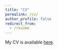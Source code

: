 ```yaml
---
title: "CV"
permalink: /cv/
author_profile: false
redirect_from:
  - /resume
---
```


My CV is available [here](https://stephaniebonds.com/files/Stephanie-Bonds_CV.pdf).
